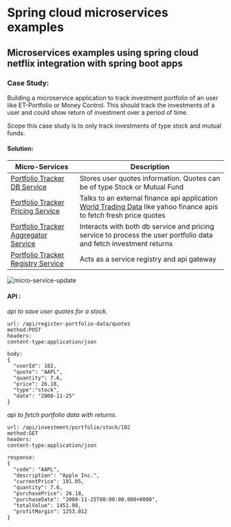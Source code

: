 # Spring cloud microservices examples

## Microservices examples using spring cloud netflix integration with spring boot apps


### Case Study:

Building a microservice application to track investment portfolio of an user like ET-Portfolio or Money Control.  This should track the investments of a user and could show return of investment over a period of time.

Scope this case study is to only track investments of type stock and mutual funds. 

#### Solution:

| Micro-Services | Description |
| --- | --- |
| [Portfolio Tracker DB Service](https://github.com/anilpatro83/spring-cloud-microservices-examples/tree/master/portfolio-tracker-db-service) | Stores user quotes information. Quotes can be of type Stock or Mutual Fund|
| [Portfolio Tracker Pricing Service](https://github.com/anilpatro83/spring-cloud-microservices-examples/tree/master/portfolio-tracker-pricing-service) | Talks to an external finance api application [World Trading Data](https://www.worldtradingdata.com/) like yahoo finance apis to fetch fresh price quotes|
| [Portfolio Tracker Aggregator Service](https://github.com/anilpatro83/spring-cloud-microservices-examples/tree/master/portfolio-tracker-app-service) | Interacts with both db service and pricing service to process the user portfolio data and fetch investment returns|
| [Portfolio Tracker Registry Service](https://github.com/anilpatro83/spring-cloud-microservices-examples/tree/master/portfolio-tracker-registry-service) | Acts as a service registry and api gateway|

![micro-service-update](https://user-images.githubusercontent.com/10323216/54940620-14b71980-4f51-11e9-8d3a-3645281803b5.jpg)

#### API :


*api to save user quotes for a stock.*

```
url: /api/register-portfolio-data/quotes
method:POST
headers:
content-type:application/json

body:
{
  "userId": 102,
  "quote": "AAPL",
  "quantity": 7.6,
  "price": 26.18,
  "type":"stock",
  "date": "2000-11-25"
}
```

*api to fetch portfolio data with returns.*

```
url: /api/investment/portfolio/stock/102
method:GET
headers:
content-type:application/json

response:
{
  "code": "AAPL",
  "description": "Apple Inc.",
  "currentPrice": 191.05,
  "quantity": 7.6,
  "purchasePrice": 26.18,
  "purchaseDate": "2000-11-25T00:00:00.000+0000",
  "totalValue": 1451.98,
  "profitMargin": 1253.012
}
```
